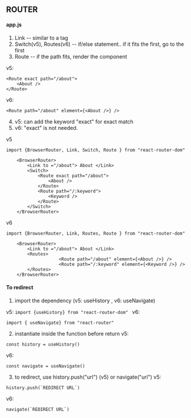 ## ROUTER
#### app.js
1. Link -- similar to a tag 
2. Switch(v5), Routes(v6) -- if/else statement.. if it fits the first, go to the first
3. Route -- if the path fits, render the component

v5:
```
<Route exact path="/about">  
	<About />  
</Route>
```

v6:
```   
<Route path="/about" element={<About />} />
```

4. v5: can add the keyword "exact" for exact match
5. v6: "exact" is not needed. 


v5

```
import {BrowserRouter, Link, Switch, Route } from "react-router-dom"

	<BrowserRouter>
		<Link to ="/about"> About </Link>  
		<Switch>  
			<Route exact path="/about">  
				<About />  
			</Route> 
			<Route path="/:keyword">  
				<Keyword />  
			</Route> 
		</Switch>
	</BrowserRouter>
```

v6

```
import {BrowserRouter, Link, Routes, Route } from "react-router-dom"

	<BrowserRouter>
		<Link to ="/about"> About </Link>  
		<Routes>  
                    <Route path="/about" element={<About />} />
                    <Route path="/:keyword" element={<Keyword />} />
		</Routes>
	</BrowserRouter>
```

#### To redirect  
1. import the dependency (v5:  useHistory , v6:  useNavigate)

v5: ```import {useHistory} from "react-router-dom" ```
v6:
```
import { useNavigate} from "react-router"
```

2. instantiate inside the function before return 
v5:
```
const history = useHistory()
```
v6:
```
const navigate = useNavigate() 
```

3. to redirect, use history.push("url") (v5) or navigate("url")
v5:
```
history.push(`REDIRECT URL`)
```
v6:
```
navigate(`REDIRECT URL`)
```
